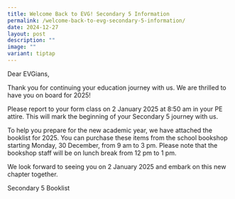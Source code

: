 ```yaml
---
title: Welcome Back to EVG! Secondary 5 Information
permalink: /welcome-back-to-evg-secondary-5-information/
date: 2024-12-27
layout: post
description: ""
image: ""
variant: tiptap
---
```

<p>Dear EVGians,</p>
<p>Thank you for continuing your education journey with us. We are thrilled
to have you on board for 2025!</p>
<p>Please report to your form class on 2 January 2025 at 8:50 am in your
PE attire. This will mark the beginning of your Secondary 5 journey with
us.</p>
<p>To help you prepare for the new academic year, we have attached the booklist
for 2025. You can purchase these items from the school bookshop starting
Monday, 30 December, from 9 am to 3 pm. Please note that the bookshop staff
will be on lunch break from 12 pm to 1 pm.</p>
<p>We look forward to seeing you on 2 January 2025 and embark on this new
chapter together.</p>
<p>Secondary 5 Booklist</p>